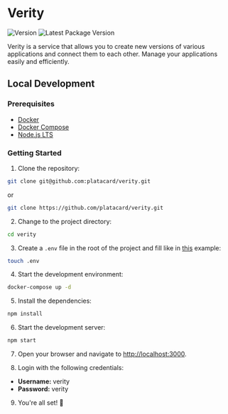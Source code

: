 # Verity

![Version](https://img.shields.io/github/v/release/platacard/verity?label=Verity&logo=github)
![Latest Package Version](https://img.shields.io/github/v/tag/platacard/verity?label=Verity-CLI&logo=npm)

Verity is a service that allows you to create new versions of various applications and connect them
to each other. Manage your applications easily and efficiently.

## Local Development

### Prerequisites

- [Docker](https://www.docker.com/)
- [Docker Compose](https://docs.docker.com/compose/)
- [Node.js LTS](https://nodejs.org/en/)

### Getting Started

1. Clone the repository:

```bash
git clone git@github.com:platacard/verity.git
```

or

```bash
git clone https://github.com/platacard/verity.git
```

2. Change to the project directory:

```bash
cd verity
```

3. Create a `.env` file in the root of the project and fill like in [this](.env.template) example:

```bash
touch .env
```

4. Start the development environment:

```bash
docker-compose up -d
```

5. Install the dependencies:

```bash
npm install
```

6. Start the development server:

```bash
npm start
```

7. Open your browser and navigate to [http://localhost:3000](http://localhost:3000).

8. Login with the following credentials:

- **Username:** verity
- **Password:** verity

9. You're all set! 🚀
